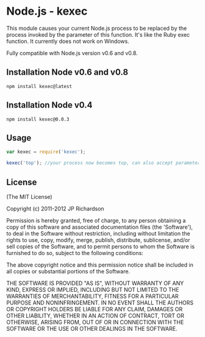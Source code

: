 Node.js - kexec
===============

This module causes your current Node.js process to be replaced by the process invoked by the parameter of this function. It's like the Ruby exec function. It currently does not work on Windows.

Fully compatible with Node.js version v0.6 and v0.8.


Installation Node v0.6 and v0.8
------------

    npm install kexec@latest



Installation Node v0.4
-------------

    npm install kexec@0.0.3




Usage
-----

```javascript
var kexec = require('kexec');

kexec('top'); //your process now becomes top, can also accept parameters in one string
```



License
-------

(The MIT License)

Copyright (c) 2011-2012 JP Richardson

Permission is hereby granted, free of charge, to any person obtaining a copy of this software and associated documentation files 
(the 'Software'), to deal in the Software without restriction, including without limitation the rights to use, copy, modify,
 merge, publish, distribute, sublicense, and/or sell copies of the Software, and to permit persons to whom the Software is
 furnished to do so, subject to the following conditions:

The above copyright notice and this permission notice shall be included in all copies or substantial portions of the Software.

THE SOFTWARE IS PROVIDED "AS IS", WITHOUT WARRANTY OF ANY KIND, EXPRESS OR IMPLIED, INCLUDING BUT NOT LIMITED TO THE 
WARRANTIES OF MERCHANTABILITY, FITNESS FOR A PARTICULAR PURPOSE AND NONINFRINGEMENT. IN NO EVENT SHALL THE AUTHORS 
OR COPYRIGHT HOLDERS BE LIABLE FOR ANY CLAIM, DAMAGES OR OTHER LIABILITY, WHETHER IN AN ACTION OF CONTRACT, TORT OR OTHERWISE,
 ARISING FROM, OUT OF OR IN CONNECTION WITH THE SOFTWARE OR THE USE OR OTHER DEALINGS IN THE SOFTWARE.


